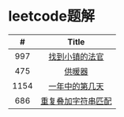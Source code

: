 # leetcode题解

|  #   | Title  | 
|  :----:  | :----:  | 
| 997  | [找到小镇的法官](./problems/997.找到小镇的法官.md) | 
| 475  | [供暖器](./problems/475.供暖器.md) | 
| 1154 | [一年中的第几天](./problems/1154.一年中的第几天.md) |
| 686  | [重复叠加字符串匹配](./problems/686.重复叠加字符串匹配.md) 